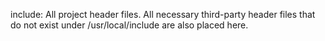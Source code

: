 include: All project header files. All necessary third-party header files that do not exist under /usr/local/include are also placed here.
